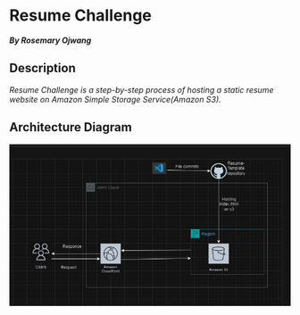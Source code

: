 # Resume Challenge

**_By Rosemary Ojwang_**

## Description
_Resume Challenge is a step-by-step process of hosting a static resume website on Amazon Simple Storage Service(Amazon S3)._

## Architecture Diagram
![AWSArchitecture](AWSArchitecture.png)


